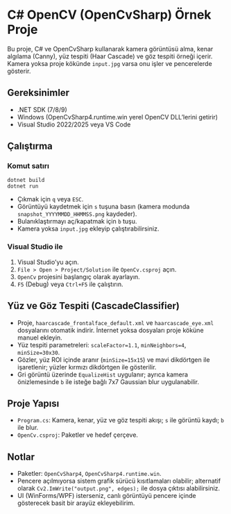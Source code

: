 # C# OpenCV (OpenCvSharp) Örnek Proje

Bu proje, C# ve OpenCvSharp kullanarak kamera görüntüsü alma, kenar algılama (Canny), yüz tespiti (Haar Cascade) ve göz tespiti örneği içerir. Kamera yoksa proje kökünde `input.jpg` varsa onu işler ve pencerelerde gösterir.

## Gereksinimler
- .NET SDK (7/8/9)
- Windows (OpenCvSharp4.runtime.win yerel OpenCV DLL’lerini getirir)
- Visual Studio 2022/2025 veya VS Code 

## Çalıştırma
### Komut satırı
```
dotnet build
dotnet run
```
- Çıkmak için `q` veya `ESC`.
- Görüntüyü kaydetmek için `s` tuşuna basın (kamera modunda `snapshot_YYYYMMDD_HHMMSS.png` kaydeder).
- Bulanıklaştırmayı aç/kapatmak için `b` tuşu.
- Kamera yoksa `input.jpg` ekleyip çalıştırabilirsiniz.

### Visual Studio ile
1. Visual Studio’yu açın.
2. `File > Open > Project/Solution` ile `OpenCv.csproj` açın.
3. `OpenCv` projesini başlangıç olarak ayarlayın.
4. `F5` (Debug) veya `Ctrl+F5` ile çalıştırın.

## Yüz ve Göz Tespiti (CascadeClassifier)
- Proje, `haarcascade_frontalface_default.xml` ve `haarcascade_eye.xml` dosyalarını otomatik indirir. İnternet yoksa dosyaları proje köküne manuel ekleyin.
- Yüz tespiti parametreleri: `scaleFactor=1.1`, `minNeighbors=4`, `minSize=30x30`.
- Gözler, yüz ROI içinde aranır (`minSize=15x15`) ve mavi dikdörtgen ile işaretlenir; yüzler kırmızı dikdörtgen ile gösterilir.
- Gri görüntü üzerinde `EqualizeHist` uygulanır; ayrıca kamera önizlemesinde `b` ile isteğe bağlı 7x7 Gaussian blur uygulanabilir.

## Proje Yapısı
- `Program.cs`: Kamera, kenar, yüz ve göz tespiti akışı; `s` ile görüntü kaydı; `b` ile blur.
- `OpenCv.csproj`: Paketler ve hedef çerçeve.

## Notlar
- Paketler: `OpenCvSharp4`, `OpenCvSharp4.runtime.win`.
- Pencere açılmıyorsa sistem grafik sürücü kısıtlamaları olabilir; alternatif olarak `Cv2.ImWrite("output.png", edges);` ile dosya çıktısı alabilirsiniz.
- UI (WinForms/WPF) isterseniz, canlı görüntüyü pencere içinde gösterecek basit bir arayüz ekleyebilirim.
